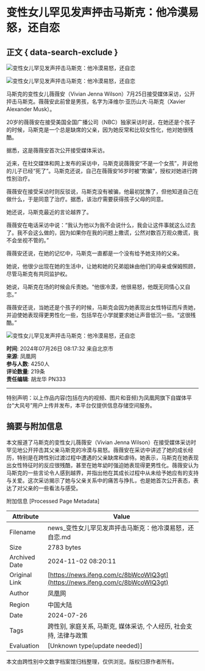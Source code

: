 # 变性女儿罕见发声抨击马斯克：他冷漠易怒，还自恋

## 正文 { data-search-exclude }


![变性女儿罕见发声抨击马斯克：他冷漠易怒，还自恋](https://x0.ifengimg.com/ucms/2024_30/A0588D364C3168971793A37B0E516E523D075F42_size61_w1280_h214.png)

![变性女儿罕见发声抨击马斯克：他冷漠易怒，还自恋](https://x0.ifengimg.com/ucms/2024_30/CD506187C3B82ED1B218519AA138CFC86EF0B795_size100_w942_h631.jpg)

马斯克的变性女儿薇薇安（Vivian Jenna Wilson）7月25日接受媒体采访，公开抨击马斯克。薇薇安此前曾是男孩，名字为泽维尔·亚历山大·马斯克（Xavier Alexander Musk）。

20岁的薇薇安在接受美国全国广播公司（NBC）独家采访时说，在她还是个孩子的时候，马斯克是一个总是缺席的父亲，因为她反常和比较女性化，他对她很残酷。

据悉，这是薇薇安首次公开接受媒体采访。

近来，在社交媒体和网上发布的采访中，马斯克说薇薇安“不是一个女孩”，并说他的儿子已经“死了”。马斯克还说，自己在薇薇安16岁时被“欺骗”，授权对她进行跨性别治疗。

薇薇安在接受采访时则反驳说，马斯克没有被骗，他最初犹豫了，但他知道自己在做什么，于是同意了治疗。据悉，该治疗需要获得孩子父母的同意。

她还说，马斯克最近的言论越界了。

薇薇安在电话采访中说：“我认为他以为我不会说什么，我会让这件事就这么过去了。我不会这么做的，因为如果你在我的问题上撒谎，公然对数百万观众撒谎，我不会坐视不管的。”

薇薇安还说，在她的记忆中，马斯克一直都是一个没有给予她支持的父亲。

她说，他很少出现在她的生活中，让她和她的兄弟姐妹由他们的母亲或保姆照顾，尽管马斯克有共同监护权。

她说，马斯克在场的时候会斥责她。“他很冷漠，他很易怒，他既无同情心又自恋。”

薇薇安还说，当她还是个孩子的时候，马斯克会因为她表现出女性特征而斥责她，并迫使她表现得更男性化一些，包括早在小学就要求她让声音低沉一些。“这很残酷。”

![变性女儿罕见发声抨击马斯克：他冷漠易怒，还自恋](https://x0.ifengimg.com/ucms/2024_30/CFB24E1E192E31D81B5BC573E22718D5151F210F_size71_w1080_h119.png)

**时间**: 2024年07月26日 08:17:32 来自北京市  
**来源**: 凤凰网  
**参与人数**: 4250人  
**评论数量**: 219条  
**责任编辑**: 胡龙华 PN333  

---

特别声明：以上作品内容(包括在内的视频、图片和音频)为凤凰网旗下自媒体平台“大风号”用户上传并发布，本平台仅提供信息存储空间服务。

## 摘要与附加信息

<!-- tcd_abstract -->
本文报道了马斯克的变性女儿薇薇安（Vivian Jenna Wilson）在接受媒体采访时罕见地公开抨击其父亲马斯克的冷漠与易怒。薇薇安在采访中讲述了她的成长经历，特别是在跨性别过渡过程中遭遇的父亲缺席和虐待。她表示，马斯克在她表现出女性特征时的反应很残酷，甚至在她年幼时强迫她表现得更男性化。薇薇安认为马斯克的一些言论令人感到越界，并指出他在其成长过程中从未给予她应有的支持与关爱。这次采访揭示了她与父亲关系中的痛苦与挣扎，也是她首次公开表态，表达了对父亲的一些看法与感受。
<!-- tcd_abstract_end -->

附加信息 [Processed Page Metadata]

| Attribute       | Value                                  |
|-----------------|----------------------------------------|
| Filename        | news_变性女儿罕见发声抨击马斯克：他冷漠易怒，还自恋.md                             |
| Size            | 2783 bytes                           |
| Archived Date   | 2024-11-02 08:20:11                             |
| Original Link   | [https://news.ifeng.com/c/8bWcoWIQ3gt](https://news.ifeng.com/c/8bWcoWIQ3gt)                       |
| Author          | 凤凰网                               |
| Region          | 中国大陆                               |
| Date            | 2024-07-26                                 |
| Tags            | 跨性别, 家庭关系, 马斯克, 媒体采访, 个人经历, 社会支持, 法律与政策                                 |
| Evaluation            | [Unknown type(update needed)]                                 |
<!-- tcd_table_end -->

本文由跨性别中文数字档案馆归档整理，仅供浏览。版权归原作者所有。

